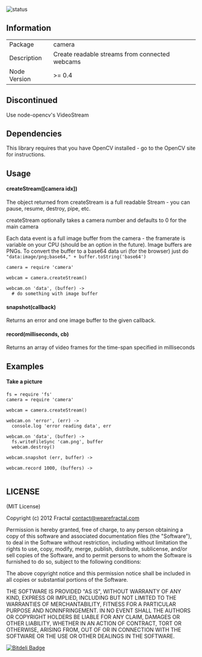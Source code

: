 ![status](https://secure.travis-ci.org/wearefractal/camera.png?branch=master)

## Information

<table>
<tr> 
<td>Package</td><td>camera</td>
</tr>
<tr>
<td>Description</td>
<td>Create readable streams from connected webcams</td>
</tr>
<tr>
<td>Node Version</td>
<td>>= 0.4</td>
</tr>
</table>

## Discontinued

Use node-opencv's VideoStream

## Dependencies

This library requires that you have OpenCV installed - go to the OpenCV site for instructions.

## Usage

#### createStream([camera idx])

The object returned from createStream is a full readable Stream - you can pause, resume, destroy, pipe, etc.

createStream optionally takes a camera number and defaults to 0 for the main camera

Each data event is a full image buffer from the camera - the framerate is variable on your CPU (should be an option in the future). Image buffers are PNGs. To convert the buffer to a base64 data uri (for the browser) just do ```"data:image/png;base64," + buffer.toString('base64')```

```coffee-script
camera = require 'camera'

webcam = camera.createStream()

webcam.on 'data', (buffer) ->
  # do something with image buffer
```

#### snapshot(callback)

Returns an error and one image buffer to the given callback.

#### record(milliseconds, cb)

Returns an array of video frames for the time-span specified in milliseconds


## Examples


#### Take a picture

```coffee-script
fs = require 'fs'
camera = require 'camera'

webcam = camera.createStream()

webcam.on 'error', (err) ->
  console.log 'error reading data', err

webcam.on 'data', (buffer) ->
  fs.writeFileSync 'cam.png', buffer
  webcam.destroy()

webcam.snapshot (err, buffer) ->

webcam.record 1000, (buffers) ->
  
```

## LICENSE

(MIT License)

Copyright (c) 2012 Fractal <contact@wearefractal.com>

Permission is hereby granted, free of charge, to any person obtaining
a copy of this software and associated documentation files (the
"Software"), to deal in the Software without restriction, including
without limitation the rights to use, copy, modify, merge, publish,
distribute, sublicense, and/or sell copies of the Software, and to
permit persons to whom the Software is furnished to do so, subject to
the following conditions:

The above copyright notice and this permission notice shall be
included in all copies or substantial portions of the Software.

THE SOFTWARE IS PROVIDED "AS IS", WITHOUT WARRANTY OF ANY KIND,
EXPRESS OR IMPLIED, INCLUDING BUT NOT LIMITED TO THE WARRANTIES OF
MERCHANTABILITY, FITNESS FOR A PARTICULAR PURPOSE AND
NONINFRINGEMENT. IN NO EVENT SHALL THE AUTHORS OR COPYRIGHT HOLDERS BE
LIABLE FOR ANY CLAIM, DAMAGES OR OTHER LIABILITY, WHETHER IN AN ACTION
OF CONTRACT, TORT OR OTHERWISE, ARISING FROM, OUT OF OR IN CONNECTION
WITH THE SOFTWARE OR THE USE OR OTHER DEALINGS IN THE SOFTWARE.


[![Bitdeli Badge](https://d2weczhvl823v0.cloudfront.net/wearefractal/camera/trend.png)](https://bitdeli.com/free "Bitdeli Badge")

